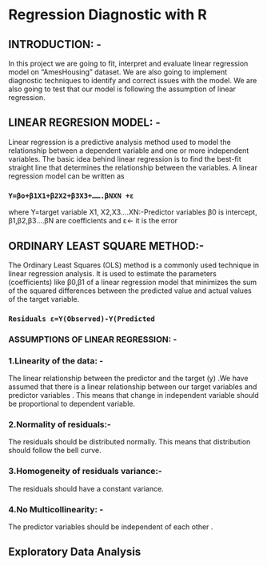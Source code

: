 # Regression Diagnostic with R
## INTRODUCTION: - 
In this project we are going to fit, interpret and evaluate linear regression model on “AmesHousing” dataset. We are also going to implement diagnostic techniques to identify and correct issues with the model. We are also going to test that our model is following the assumption of linear regression.
## LINEAR REGRESION MODEL: -
Linear regression is a predictive analysis method used to model the relationship between a dependent variable and one or more independent variables. The basic idea behind linear regression is to find the best-fit straight line that determines the relationship between the variables.
A linear regression model can be written as 
### `Y=βo+β1X1+β2X2+β3X3+…….βNXN +ε`
where Y=target variable
X1, X2,X3….XN:-Predictor variables 
β0 is intercept, β1,β2,β3….βN are coefficients and ε<- it is the error
  
## ORDINARY LEAST SQUARE METHOD:-
The Ordinary Least Squares (OLS) method is a commonly used technique in linear regression analysis. It is used to estimate the parameters (coefficients) like β0,β1 of a linear regression model that minimizes the sum of the squared differences between the predicted value and actual values of the target variable.
### `Residuals ε=Y(Observed)-Y(Predicted`

### ASSUMPTIONS OF LINEAR REGRESSION: -
### 1.Linearity of the data: - 
The linear relationship between the predictor and the target (y) .We have assumed that there is a linear relationship between our target variables and predictor variables . This means that change in independent variable should be proportional to dependent variable.
### 2.Normality of residuals:- 
The residuals should be distributed normally. This means that distribution should follow the bell curve.
### 3.Homogeneity of residuals variance:- 
The residuals should have a constant variance.
### 4.No Multicollinearity: - 
The predictor variables should be independent of each other .
## Exploratory Data Analysis


